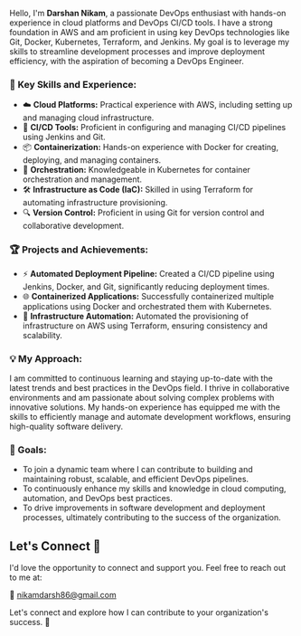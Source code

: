 Hello, I'm **Darshan Nikam**, a passionate DevOps enthusiast with hands-on experience in cloud platforms and DevOps CI/CD tools. I have a strong foundation in AWS and am proficient in using key DevOps technologies like Git, Docker, Kubernetes, Terraform, and Jenkins. My goal is to leverage my skills to streamline development processes and improve deployment efficiency, with the aspiration of becoming a DevOps Engineer.

### 🔑 Key Skills and Experience:

- ☁️ **Cloud Platforms:** Practical experience with AWS, including setting up and managing cloud infrastructure.
- 🚀 **CI/CD Tools:** Proficient in configuring and managing CI/CD pipelines using Jenkins and Git.
- 📦 **Containerization:** Hands-on experience with Docker for creating, deploying, and managing containers.
- 🔄 **Orchestration:** Knowledgeable in Kubernetes for container orchestration and management.
- 🛠️ **Infrastructure as Code (IaC):** Skilled in using Terraform for automating infrastructure provisioning.
- 🔍 **Version Control:** Proficient in using Git for version control and collaborative development.

### 🏆 Projects and Achievements:

- ⚡ **Automated Deployment Pipeline:** Created a CI/CD pipeline using Jenkins, Docker, and Git, significantly reducing deployment times.
- 🌐 **Containerized Applications:** Successfully containerized multiple applications using Docker and orchestrated them with Kubernetes.
- 🔧 **Infrastructure Automation:** Automated the provisioning of infrastructure on AWS using Terraform, ensuring consistency and scalability.

### 💡 My Approach:

I am committed to continuous learning and staying up-to-date with the latest trends and best practices in the DevOps field. I thrive in collaborative environments and am passionate about solving complex problems with innovative solutions. My hands-on experience has equipped me with the skills to efficiently manage and automate development workflows, ensuring high-quality software delivery.

### 🎯 Goals:

- To join a dynamic team where I can contribute to building and maintaining robust, scalable, and efficient DevOps pipelines.
- To continuously enhance my skills and knowledge in cloud computing, automation, and DevOps best practices.
- To drive improvements in software development and deployment processes, ultimately contributing to the success of the organization.

## Let's Connect 🤝

I'd love the opportunity to connect and support you. Feel free to reach out to me at:

📧 [nikamdarsh86@gmail.com](mailto:nikamdarsh86@gmail.com)

Let's connect and explore how I can contribute to your organization's success. 🙂


<!---
darsh-86/darsh-86 is a ✨ special ✨ repository because its `README.md` (this file) appears on your GitHub profile.
You can click the Preview link to take a look at your changes.
--->
